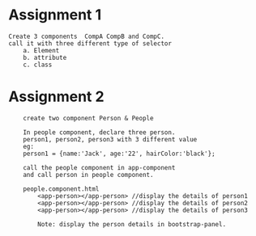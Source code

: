 # Assignment 1
    Create 3 components  CompA CompB and CompC.  
    call it with three different type of selector
        a. Element
        b. attribute
        c. class

# Assignment 2
        create two component Person & People

        In people component, declare three person.
        person1, person2, person3 with 3 different value
        eg: 
        person1 = {name:'Jack', age:'22', hairColor:'black'};

        call the people component in app-component
        and call person in people component.

        people.component.html
            <app-person></app-person> //display the details of person1
            <app-person></app-person> //display the details of person2
            <app-person></app-person> //display the details of person3

            Note: display the person details in bootstrap-panel.
